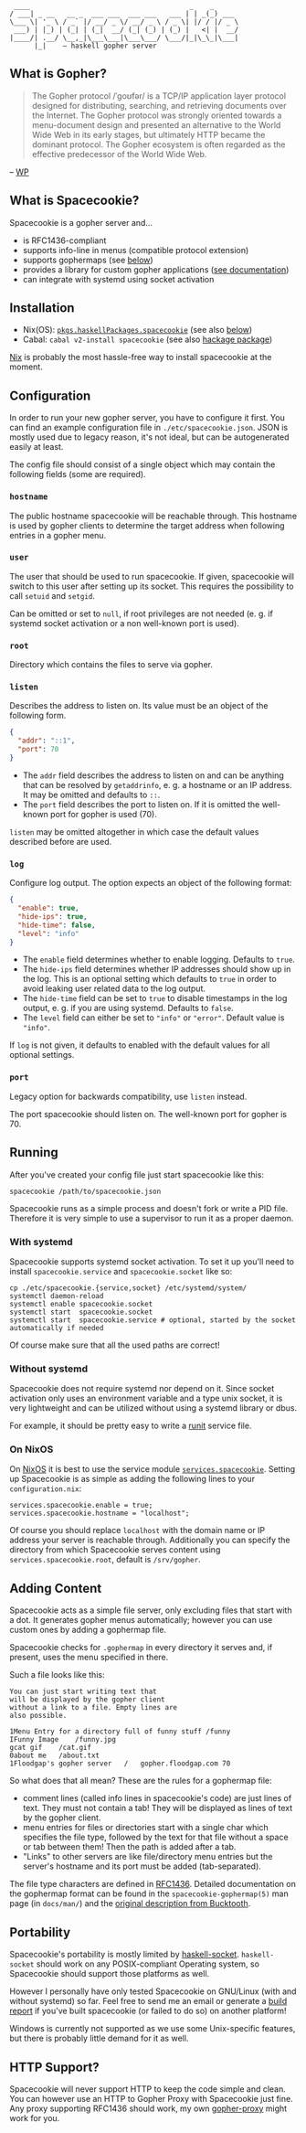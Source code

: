 	 ____                                       _    _
	/ ___| _ __   __ _  ___ ___  ___ ___   ___ | | _(_) ___
	\___ \| '_ \ / _` |/ __/ _ \/ __/ _ \ / _ \| |/ / |/ _ \
	 ___) | |_) | (_| | (_|  __/ (_| (_) | (_) |   <| |  __/
	|____/| .__/ \__,_|\___\___|\___\___/ \___/|_|\_\_|\___|
	      |_|    – haskell gopher server

## What is Gopher?

> The Gopher protocol /ˈɡoʊfər/ is a TCP/IP application layer protocol designed for distributing, searching, and retrieving documents over the Internet. The Gopher protocol was strongly oriented towards a menu-document design and presented an alternative to the World Wide Web in its early stages, but ultimately HTTP became the dominant protocol. The Gopher ecosystem is often regarded as the effective predecessor of the World Wide Web.

– [WP](https://en.wikipedia.org/wiki/Gopher_(protocol))

## What is Spacecookie?

Spacecookie is a gopher server and…

* is RFC1436-compliant
* supports info-line in menus (compatible protocol extension)
* supports gophermaps (see [below](#adding-content))
* provides a library for custom gopher applications ([see documentation](http://hackage.haskell.org/package/spacecookie/docs/Network-Gopher.html))
* can integrate with systemd using socket activation

## Installation

* Nix(OS): [`pkgs.haskellPackages.spacecookie`](https://nixos.org/nixos/packages.html?channel=unstable&query=spacecookie) (see also [below](#on-nixos))
* Cabal: `cabal v2-install spacecookie` (see also [hackage package](http://hackage.haskell.org/package/spacecookie))

[Nix](https://nixos.org/nix/) is probably the most hassle-free way to install spacecookie at the moment.

## Configuration

In order to run your new gopher server, you have to configure it first. You can find an example configuration
file in `./etc/spacecookie.json`. JSON is mostly used due to legacy reason, it's not ideal, but can be
autogenerated easily at least.

The config file should consist of a single object which may contain the following fields (some are required).

### `hostname`

The public hostname spacecookie will be reachable through. This hostname is used by gopher clients to
determine the target address when following entries in a gopher menu.

### `user`

The user that should be used to run spacecookie. If given, spacecookie will switch
to this user after setting up its socket. This requires the possibility to call
`setuid` and `setgid`.

Can be omitted or set to `null`, if root privileges are not needed (e. g. if systemd
socket activation or a non well-known port is used).

### `root`

Directory which contains the files to serve via gopher.

### `listen`

Describes the address to listen on. Its value must be
an object of the following form.

```json
{
  "addr": "::1",
  "port": 70
}
```

* The `addr` field describes the address to listen on and can be
  anything that can be resolved by `getaddrinfo`, e. g. a hostname
  or an IP address. It may be omitted and defaults to `::`.
* The `port` field describes the port to listen on. If it is omitted
  the well-known port for gopher is used (70).

`listen` may be omitted altogether in which case the default values
described before are used.

### `log`

Configure log output. The option expects an object of the following
format:

```json
{
  "enable": true,
  "hide-ips": true,
  "hide-time": false,
  "level": "info"
}
```

* The `enable` field determines whether to enable logging. Defaults to
  `true`.
* The `hide-ips` field determines whether IP addresses should show up in
  the log. This is an optional setting which defaults to `true` in order
  to avoid leaking user related data to the log output.
* The `hide-time` field can be set to `true` to disable timestamps in the
  log output, e. g. if you are using systemd. Defaults to `false`.
* The `level` field can either be set to `"info"` or `"error"`. Default
  value is `"info"`.

If `log` is not given, it defaults to enabled with the default values for
all optional settings.

### `port`

Legacy option for backwards compatibility, use `listen` instead.

The port spacecookie should listen on. The well-known port for gopher is 70.

## Running

After you've created your config file just start spacecookie like this:

	spacecookie /path/to/spacecookie.json

Spacecookie runs as a simple process and doesn't fork or write a PID file. Therefore it is very simple to use a supervisor to run it as a proper daemon. 

### With systemd

Spacecookie supports systemd socket activation. To set it up you'll need
to install `spacecookie.service` and `spacecookie.socket` like so:

	cp ./etc/spacecookie.{service,socket} /etc/systemd/system/
	systemctl daemon-reload
	systemctl enable spacecookie.socket
	systemctl start  spacecookie.socket
	systemctl start  spacecookie.service # optional, started by the socket automatically if needed

Of course make sure that all the used paths are correct!

### Without systemd

Spacecookie does not require systemd nor depend on it. Since socket activation only uses an environment variable and a type unix socket, it is very lightweight and can be utilized without using a systemd library or dbus.

For example, it should be pretty easy to write a [runit](http://smarden.org/runit/) service file.

### On NixOS

On [NixOS](https://nixos.org/nixos/) it is best to use the service module [`services.spacecookie`](https://github.com/NixOS/nixpkgs/blob/master/nixos/modules/services/networking/spacecookie.nix). Setting up Spacecookie is as simple as adding the following lines to your `configuration.nix`:

	services.spacecookie.enable = true;
	services.spacecookie.hostname = "localhost";

Of course you should replace `localhost` with the domain name or IP address your server is reachable through. Additionally you can specify the directory from which Spacecookie serves content using `services.spacecookie.root`, default is `/srv/gopher`.

## Adding Content

Spacecookie acts as a simple file server, only excluding files that start with a dot.
It generates gopher menus automatically; however you can use custom ones by adding a gophermap file.

Spacecookie checks for `.gophermap` in every directory it serves and, if present, uses the menu specified in there.

Such a file looks like this:

	You can just start writing text that
	will be displayed by the gopher client
	without a link to a file. Empty lines are
	also possible.

	1Menu Entry for a directory full of funny stuff	/funny
	IFunny Image	/funny.jpg
	gcat gif	/cat.gif
	0about me	/about.txt
	1Floodgap's gopher server	/	gopher.floodgap.com	70

So what does that all mean? These are the rules for a gophermap file:

* comment lines (called info lines in spacecookie's code) are just lines of text.
  They must not contain a tab! They will be displayed as lines of text by the gopher client.
* menu entries for files or directories start with a single char which specifies the file type,
  followed by the text for that file without a space or tab between them! Then the path is added
  after a tab.
* "Links" to other servers are like file/directory menu entries but the server's hostname and its
  port must be added (tab-separated).

The file type characters are defined in [RFC1436](https://tools.ietf.org/html/rfc1436#page-10).
Detailed documentation on the gophermap format can be found in the `spacecookie-gophermap(5)`
man page (in `docs/man/`) and the [original description from Bucktooth](./docs/bucktooth-gophermap.txt).

## Portability

Spacecookie's portability is mostly limited by [haskell-socket](https://github.com/lpeterse/haskell-socket).
`haskell-socket` should work on any POSIX-compliant Operating system,  so Spacecookie should support those
platforms as well.

However I personally have only tested Spacecookie on GNU/Linux (with and without systemd) so far. Feel free to send me an email or generate a [build report](http://hackage.haskell.org/package/spacecookie/reports/)
if you've built spacecookie (or failed to do so) on another platform!

Windows is currently not supported as we use some Unix-specific features, but there is probably
little demand for it as well.

## HTTP Support?

Spacecookie will never support HTTP to keep the code simple and clean. You can
however use an HTTP to Gopher Proxy with Spacecookie just fine. Any proxy
supporting RFC1436 should work, my own [gopher-proxy](https://github.com/sternenseemann/gopher-proxy)
might work for you.
